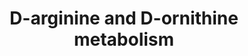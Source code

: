 ---
annotations:
- id: PW:0000082
  parent: classic metabolic pathway
  type: Pathway Ontology
  value: D-arginine and D-ornithine metabolic pathway
authors:
- MaintBot
- AllanKuchinsky
- AlexanderPico
- Christine Chichester
- Eweitz
- Egonw
description: 'Sources: [http://www.genome.jp/kegg-bin/show_pathway?mtu00472 KEGG Pathways]'
last-edited: 2023-04-28
organisms:
- Mycobacterium tuberculosis
redirect_from:
- /index.php/Pathway:WP1642
- /instance/WP1642
- /instance/WP1642_r126402
revision: r126402
schema-jsonld:
- '@context': https://schema.org/
  '@id': https://wikipathways.github.io/pathways/WP1642.html
  '@type': Dataset
  creator:
    '@type': Organization
    name: WikiPathways
  description: 'Sources: [http://www.genome.jp/kegg-bin/show_pathway?mtu00472 KEGG
    Pathways]'
  keywords:
  - (2R,4S)-2,4-Diaminopentanoate
  - 1-Pyrroline-2-carboxylate
  - 2-Amino-4-oxopentanoic acid
  - 2.6.1.21
  - 5-Amino-2-oxopentanoic acid
  - 5-Guanidino-2-oxopentanoate
  - Bacitracin
  - D-Arginine
  - D-Ornithine
  - L-Arginine
  - L-Ornithine
  - aao
  - ec:1.4.1.12
  - ec:3.5.3.10
  - ec:5.1.1.10
  - ec:5.1.1.12
  - ec:5.1.1.9
  - ec:5.4.3.5
  license: CC0
  name: D-arginine and D-ornithine metabolism
seo: CreativeWork
title: D-arginine and D-ornithine metabolism
wpid: WP1642
---